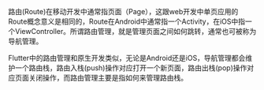 路由(Route)在移动开发中通常指页面（Page），这跟web开发中单页应用的Route概念意义是相同的，Route在Android中通常指一个Activity，在iOS中指一个ViewController。所谓路由管理，就是管理页面之间如何跳转，通常也可被称为导航管理。

Flutter中的路由管理和原生开发类似，无论是Android还是iOS，导航管理都会维护一个路由栈，路由入栈(push)操作对应打开一个新页面，路由出栈(pop)操作对应页面关闭操作，而路由管理主要是指如何来管理路由栈。
